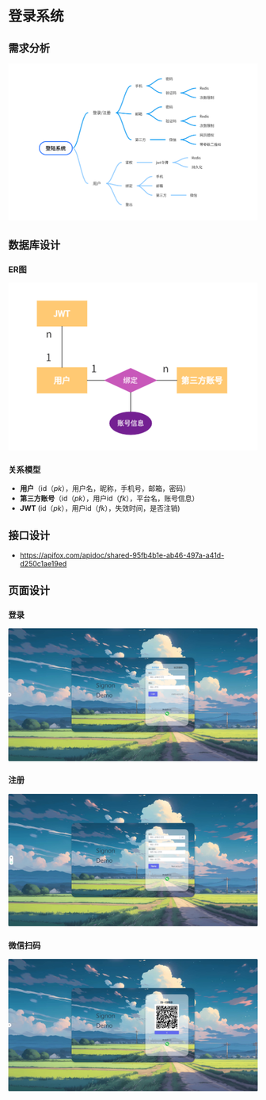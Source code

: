 # 登录系统
## 需求分析
![image](picture/signon-思维导图.PNG)

## 数据库设计
### ER图
![image](picture/signon-er.PNG)

### 关系模型
- **用户**（id（*pk*），用户名，昵称，手机号，邮箱，密码）
- **第三方账号**（id（*pk*），用户id（*fk*），平台名，账号信息）
- **JWT** (id（*pk*），用户id（*fk*），失效时间，是否注销)

## 接口设计
- https://apifox.com/apidoc/shared-95fb4b1e-ab46-497a-a41d-d250c1ae19ed

## 页面设计
### 登录
![image](picture/front-login.png)

### 注册
![image](picture/front-signup.png)

### 微信扫码
![image](picture/front-wechat.png)

